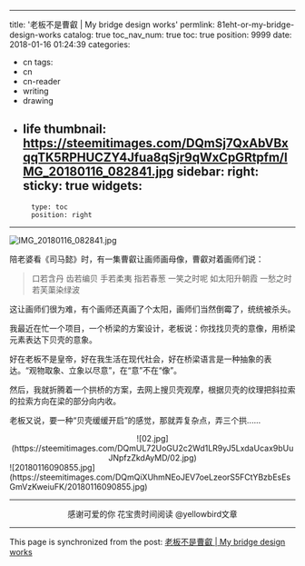 
---
title: '老板不是曹叡 | My bridge design works'
permlink: 81eht-or-my-bridge-design-works
catalog: true
toc_nav_num: true
toc: true
position: 9999
date: 2018-01-16 01:24:39
categories:
- cn
tags:
- cn
- cn-reader
- writing
- drawing
- life
thumbnail: https://steemitimages.com/DQmSj7QxAbVBxqqTK5RPHUCZY4Jfua8qSjr9qWxCpGRtpfm/IMG_20180116_082841.jpg
sidebar:
    right:
        sticky: true
widgets:
    -
        type: toc
        position: right
---


![IMG_20180116_082841.jpg](https://steemitimages.com/DQmSj7QxAbVBxqqTK5RPHUCZY4Jfua8qSjr9qWxCpGRtpfm/IMG_20180116_082841.jpg)

陪老婆看《司马懿》时，有一集曹叡让画师画母像，曹叡对着画师们说：

>口若含丹
齿若编贝
手若柔夷
指若春葱
一笑之时呢
如太阳升朝霞
一愁之时
若芙蕖染绿波

这让画师们很为难，有个画师还真画了个太阳，画师们当然倒霉了，统统被杀头。

我最近在忙一个项目，一个桥梁的方案设计，老板说：你找找贝壳的意像，用桥梁元素表达下贝壳的意象。

好在老板不是皇帝，好在我生活在现代社会，好在桥梁语言是一种抽象的表达。“观物取象、立象以尽意”，在“意”不在“像”。

然后，我就折腾着一个拱桥的方案，去网上搜贝壳观摩，根据贝壳的纹理把斜拉索的拉索方向在梁的部分向内收。

老板又说，要一种“贝壳缓缓开启”的感觉，那就弄复杂点，弄三个拱......

<center>![02.jpg](https://steemitimages.com/DQmUL72UoGU2c2Wd1LR9yJ5LxdaUcax9bUuJNpfzZkdAyMD/02.jpg)</center>
![20180116090855.jpg](https://steemitimages.com/DQmQiXUhmNEoJEV7oeLzeorS5FCtYBzbEsEsGmVzKweiuFK/20180116090855.jpg)

---

<center>感谢可爱的你
花宝贵时间阅读 @yellowbird文章</center>

- - -

This page is synchronized from the post: [老板不是曹叡 | My bridge design works](https://steemit.com/@yellowbird/81eht-or-my-bridge-design-works)
